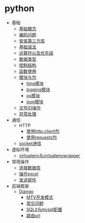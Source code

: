﻿# python
* 基础
  * [基础概念](py_basic.md)
  * [编码问题](py_coding.md)
  * [安装第三方库](py_installThirdPartyLibraries.md)
  * [基础语法](py_basic_grammer.md)
  * [运算符以及优先级](py_operator.md)
  * [数据类型](py_basicData_type.md)
  * [控制结构](py_controlStructure.md)
  * [函数使用](py_function.md)
  * [模块与包](py_module.md)
     * [time模块](py_time.md)
     * [logging模块](py_logging.md)
     * [os模块](py_os.md)
     * [json模块](py_JSON.md)
  * [文件IO操作](py_IO.md)
  * [异常处理](py_exception.md)
* 通信
  * HTTP
    * [使用http.client包](communication/py_http_client.md)
    * [使用requests包](communication/py_requests.md)
  * [socket通信](py_socket.md)
* 虚拟环境
  * [virtualenv与virtualenvwrapper](./tools/py_virtualenv.md)
* 常用操作
  * [连接数据库](./tools/py_PDBC.md)
  * [操作excel](./tools/py_operateExcel.md)
  * [发送邮件](./tools/py_sendEmail.md)
* 前端框架
  * [Django](frontend/py_django.md)
    * [MTV开发模式](frontend/py_mtv.md)
    * [常见问题](frontend/problem.md)
    * [SQLit与mysql配置](frontend/py_sqlite_mysql.md)
    * [路由url](frontend/py_url.md)

